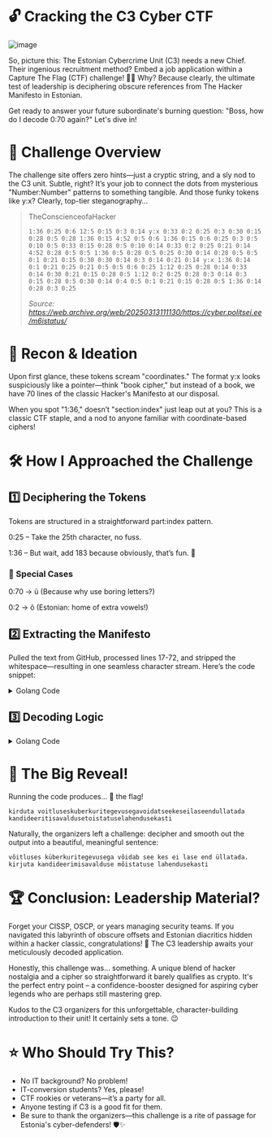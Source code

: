 # 🔓 Cracking the C3 Cyber CTF 

![image](https://github.com/user-attachments/assets/5cae576d-6bbf-459f-ba90-c82df9c6e568)


So, picture this: The Estonian Cybercrime Unit (C3) needs a new Chief. Their ingenious recruitment method? Embed a job application within a Capture The Flag (CTF) challenge! 🕵️‍♂️ Why? Because clearly, the ultimate test of leadership is deciphering obscure references from The Hacker Manifesto in Estonian.

Get ready to answer your future subordinate's burning question: "Boss, how do I decode 0:70 again?" Let's dive in!

# 🎯 Challenge Overview

The challenge site offers zero hints—just a cryptic string, and a sly nod to the C3 unit. Subtle, right? It’s your job to connect the dots from mysterious "Number:Number" patterns to something tangible. And those funky tokens like y:x? Clearly, top-tier steganography…

>TheConscienceofaHacker
>
> `1:36 0:25 0:6 12:5 0:15 0:3 0:14 y:x 0:33 0:2 0:25 0:3 0:30 0:15 0:28 0:5 0:28 1:36 0:15 4:52 0:5 0:6 1:36 0:15 0:6 0:25 0:3 0:5 0:10 0:5 0:33 0:15 0:28 0:5 0:10 0:14 0:33 0:2 0:25 0:21 0:14 4:52 0:28 0:5 0:5 1:36 0:5 0:28 0:5 0:25 0:30 0:14 0:28 0:5 0:5 0:1 0:21 0:15 0:30 0:30 0:14 0:3 0:14 0:21 0:14 y:x 1:36 0:14 0:1 0:21 0:25 0:21 0:5 0:5 0:6 0:25 1:12 0:25 0:28 0:14 0:33 0:14 0:30 0:21 0:15 0:28 0:5 1:12 0:2 0:25 0:28 0:3 0:14 0:3 0:15 0:28 0:5 0:30 0:14 0:4 0:5 0:1 0:21 0:15 0:28 0:5 1:36 0:14 0:28 0:3 0:25`
>
> *Source: https://web.archive.org/web/20250313111130/https://cyber.politsei.ee/m6istatus/*


# 🔎 Recon & Ideation

Upon first glance, these tokens scream "coordinates." The format y:x looks suspiciously like a pointer—think "book cipher," but instead of a book, we have 70 lines of the classic Hacker's Manifesto at our disposal.

When you spot "1:36," doesn’t "section:index" just leap out at you? This is a classic CTF staple, and a nod to anyone familiar with coordinate-based ciphers!

# 🛠️ How I Approached the Challenge
## 1️⃣ Deciphering the Tokens
Tokens are structured in a straightforward part:index pattern.

0:25 – Take the 25th character, no fuss.

1:36 – But wait, add 183 because obviously, that’s fun. 🧮
### 🦄 Special Cases
0:70 → ü (Because why use boring letters?)

0:2 → õ (Estonian: home of extra vowels!)



## 2️⃣ Extracting the Manifesto
Pulled the text from GitHub, processed lines 17-72, and stripped the whitespace—resulting in one seamless character stream. Here’s the code snippet:

<details>
  <summary>Golang Code</summary>
  
```go
// Fetches and processes a specific range of lines from the Hacker Manifesto.
func fetchManifestoContent() (string, error) {
	resp, err := http.Get("https://raw.githubusercontent.com/greyscalepress/manifestos/refs/heads/master/content/manifestos/1986-hacker-manifesto.txt")
	if err != nil {
		return "", fmt.Errorf("failed to fetch manifesto: %w", err)
	}
	defer resp.Body.Close()
	scanner := bufio.NewScanner(resp.Body)
	var processedContent strings.Builder
	lineNum := 0
	for scanner.Scan() {
		lineNum++
		if lineNum < 17 {
			continue
		}
		if lineNum > 72 {
			break
		}
		line := scanner.Text()
		for _, r := range line {
			if !unicode.IsSpace(r) {
				processedContent.WriteRune(r)
			}
		}
	}
	if err := scanner.Err(); err != nil {
		return "", fmt.Errorf("failed during scanning: %w", err)
	}
	return processedContent.String(), nil
}
```

</details>

## 3️⃣ Decoding Logic
<details>
  <summary>Golang Code</summary>

```go
func decodeCoordinate(coords, sourceText string) string {
	switch coords {
	case "y:x":
		return ". "
	case "0:0":
		return " "
	case "0:70":
		return "ü"
	case "0:2":
		return "õ"
	case "4:52":
		coords = "2:18" // Handle specific case
	}
	parts := strings.Split(coords, ":")
	p, err1 := strconv.Atoi(parts[0])
	i, err2 := strconv.Atoi(parts[1])
	if err1 != nil || err2 != nil {
		return "?" // Invalid coordinate values
	}
	if p > 0 {
		i += 183
	}
	runes := []rune(sourceText)
	if i < 0 || i >= len(runes) {
		return "#" // Coordinate out of bounds
	}
	return string(runes[i])
}
```
</details>


# 🎉 The Big Reveal!
Running the code produces... 🥁 the flag!


`kirduta voitluseskuberkuritegevusegavoidatseekeseilaseendullatada kandideeritisavaldusetoistatuselahendusekasti`

Naturally, the organizers left a challenge: decipher and smooth out the output into a beautiful, meaningful sentence:

`võitluses küberkuritegevusega võidab see kes ei lase end üllatada. kirjuta kandideerimisavalduse mõistatuse lahendusekasti`


# 🏆 Conclusion: Leadership Material?
Forget your CISSP, OSCP, or years managing security teams. If you navigated this labyrinth of obscure offsets and Estonian diacritics hidden within a hacker classic, congratulations! 🎉 The C3 leadership awaits your meticulously decoded application.

Honestly, this challenge was... something. A unique blend of hacker nostalgia and a cipher so straightforward it barely qualifies as crypto. It's the perfect entry point – a confidence-booster designed for aspiring cyber legends who are perhaps still mastering grep.

Kudos to the C3 organizers for this unforgettable, character-building introduction to their unit! It certainly sets a tone. 😉

# ⭐️ Who Should Try This?

- No IT background? No problem!
- IT-conversion students? Yes, please!
- CTF rookies or veterans—it’s a party for all.
- Anyone testing if C3 is a good fit for them.
- Be sure to thank the organizers—this challenge is a rite of passage for Estonia's cyber-defenders! 🛡️✨

